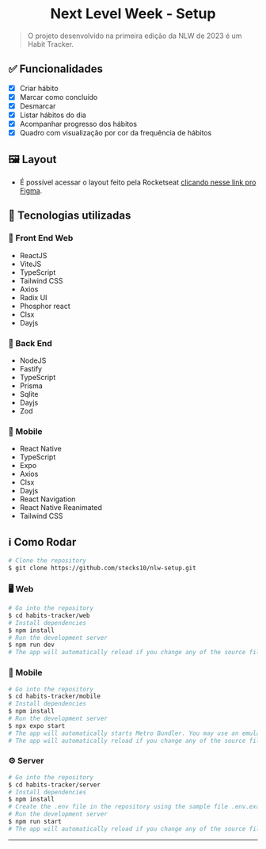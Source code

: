 <h1 align="center">
  <center>Next Level Week - Setup</center>
</h1>

> O projeto desenvolvido na primeira edição da NLW de 2023 é um Habit Tracker.

## ✅ Funcionalidades

- [x] Criar hábito
- [x] Marcar como concluído
- [x] Desmarcar
- [x] Listar hábitos do dia
- [x] Acompanhar progresso dos hábitos
- [x] Quadro com visualização por cor da frequência de hábitos

## 🖼️ Layout

- É possível acessar o layout feito pela Rocketseat [clicando nesse link pro Figma](https://www.figma.com/community/file/1195326661124171197).

## 📌 Tecnologias utilizadas

### 🚀 Front End Web

- ReactJS
- ViteJS
- TypeScript
- Tailwind CSS
- Axios
- Radix UI
- Phosphor react
- Clsx
- Dayjs

### 🚀 Back End

- NodeJS
- Fastify
- TypeScript
- Prisma
- Sqlite
- Dayjs
- Zod

### 🚀 Mobile

- React Native
- TypeScript
- Expo
- Axios
- Clsx
- Dayjs
- React Navigation
- React Native Reanimated
- Tailwind CSS

## ℹ️ Como Rodar

```bash
# Clone the repository
$ git clone https://github.com/stecks10/nlw-setup.git
```

### 🖥️ Web

```bash
# Go into the repository
$ cd habits-tracker/web
# Install dependencies
$ npm install
# Run the development server
$ npm run dev
# The app will automatically reload if you change any of the source files.
```

### 📱 Mobile

```bash
# Go into the repository
$ cd habits-tracker/mobile
# Install dependencies
$ npm install
# Run the development server
$ npx expo start
# The app will automatically starts Metro Bundler. You may use an emulator or your own smartphone.
# The app will automatically reload if you change any of the source files.
```

### ⚙️ Server

```bash
# Go into the repository
$ cd habits-tracker/server
# Install dependencies
$ npm install
# Create the .env file in the repository using the sample file .env.example
# Run the development server
$ npm run start
# The app will automatically reload if you change any of the source files.
```

---
